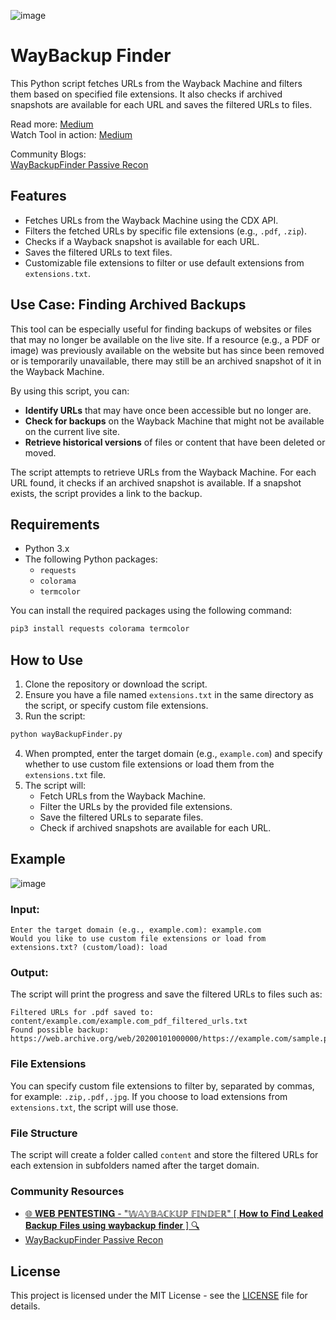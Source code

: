 ![image](https://github.com/user-attachments/assets/80c07192-187d-4199-a225-8febf8c2e007)

# WayBackup Finder

This Python script fetches URLs from the Wayback Machine and filters them based on specified file extensions. It also checks if archived snapshots are available for each URL and saves the filtered URLs to files.

Read more: <a href="https://anmolksachan.medium.com/unlock-hidden-backups-with-waybackupfinder-py-7b98041a82d9" target="_blank">Medium</a><br>
Watch Tool in action: <a href="https://anmolksachan.medium.com/discovering-backups-secrets-and-more-using-the-waybackupfinder-py-tool-b97f67e95c50">Medium</a>

Community Blogs:<br>
<a href="https://medium.com/@abhirupkonwar04/waybackupfinder-passive-recon-65a49dff050b">WayBackupFinder Passive Recon</a><br>

## Features

- Fetches URLs from the Wayback Machine using the CDX API.
- Filters the fetched URLs by specific file extensions (e.g., `.pdf`, `.zip`).
- Checks if a Wayback snapshot is available for each URL.
- Saves the filtered URLs to text files.
- Customizable file extensions to filter or use default extensions from `extensions.txt`.

## Use Case: Finding Archived Backups

This tool can be especially useful for finding backups of websites or files that may no longer be available on the live site. If a resource (e.g., a PDF or image) was previously available on the website but has since been removed or is temporarily unavailable, there may still be an archived snapshot of it in the Wayback Machine. 

By using this script, you can:

- **Identify URLs** that may have once been accessible but no longer are.
- **Check for backups** on the Wayback Machine that might not be available on the current live site.
- **Retrieve historical versions** of files or content that have been deleted or moved.

The script attempts to retrieve URLs from the Wayback Machine. For each URL found, it checks if an archived snapshot is available. If a snapshot exists, the script provides a link to the backup.

## Requirements

- Python 3.x
- The following Python packages:
  - `requests`
  - `colorama`
  - `termcolor`

You can install the required packages using the following command:

```bash
pip3 install requests colorama termcolor
```

## How to Use

1. Clone the repository or download the script.
2. Ensure you have a file named `extensions.txt` in the same directory as the script, or specify custom file extensions.
3. Run the script:

```bash
python wayBackupFinder.py
```

4. When prompted, enter the target domain (e.g., `example.com`) and specify whether to use custom file extensions or load them from the `extensions.txt` file.
5. The script will:
   - Fetch URLs from the Wayback Machine.
   - Filter the URLs by the provided file extensions.
   - Save the filtered URLs to separate files.
   - Check if archived snapshots are available for each URL.

## Example
![image](https://github.com/user-attachments/assets/4a7652dd-7c43-42aa-a9f0-94f7207dca60)

### Input:

```
Enter the target domain (e.g., example.com): example.com
Would you like to use custom file extensions or load from extensions.txt? (custom/load): load
```

### Output:

The script will print the progress and save the filtered URLs to files such as:

```
Filtered URLs for .pdf saved to: content/example.com/example.com_pdf_filtered_urls.txt
Found possible backup: https://web.archive.org/web/20200101000000/https://example.com/sample.pdf
```

### File Extensions

You can specify custom file extensions to filter by, separated by commas, for example: `.zip,.pdf,.jpg`. If you choose to load extensions from `extensions.txt`, the script will use those.

### File Structure

The script will create a folder called `content` and store the filtered URLs for each extension in subfolders named after the target domain.

### Community Resources

- <a href='https://www.youtube.com/watch?v=wgLvT5sWV6E'>🌐 𝐖𝐄𝐁 𝐏𝐄𝐍𝐓𝐄𝐒𝐓𝐈𝐍𝐆 - "𝕎𝔸𝕐𝔹𝔸ℂ𝕂𝕌ℙ 𝔽𝕀ℕ𝔻𝔼ℝ" [ 𝐇𝐨𝐰 𝐭𝐨 𝐅𝐢𝐧𝐝 𝐋𝐞𝐚𝐤𝐞𝐝 𝐁𝐚𝐜𝐤𝐮𝐩 𝐅𝐢𝐥𝐞𝐬 𝐮𝐬𝐢𝐧𝐠 𝐰𝐚𝐲𝐛𝐚𝐜𝐤𝐮𝐩 𝐟𝐢𝐧𝐝𝐞𝐫 ] 🔍</a>
- <a href='https://osintteam.blog/waybackupfinder-passive-recon-65a49dff050b'>WayBackupFinder Passive Recon</a>

## License

This project is licensed under the MIT License - see the [LICENSE](https://raw.githubusercontent.com/anmolksachan/WayBackupFinder/refs/heads/main/LICENSE) file for details.
